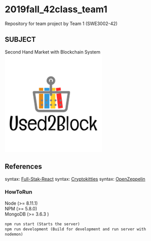 # 2019fall_42class_team1
Repository for team project by Team 1 (SWE3002-42)
## SUBJECT
Second Hand Market with Blockchain System
![Image of Used2Block](https://github.com/skkuse02/2019fall_42class_team1/blob/master/docs/images/logo.png)

## References
syntax: [Full-Stak-React](https://github.com/PacktPublishing/Full-Stack-React-Projects)
syntax: [Cryptokitties](https://github.com/cryptocopycats/awesome-cryptokitties)
syntax: [OpenZeppelin](https://github.com/OpenZeppelin/openzeppelin-contracts)

### HowToRun
Node (>= 8.11.1) <br />
NPM (>= 5.8.0) <br />
MongoDB (>= 3.6.3 ) <br />

```
npm run start (Starts the server)
npm run development (Build for development and run server with nodemon)
```
